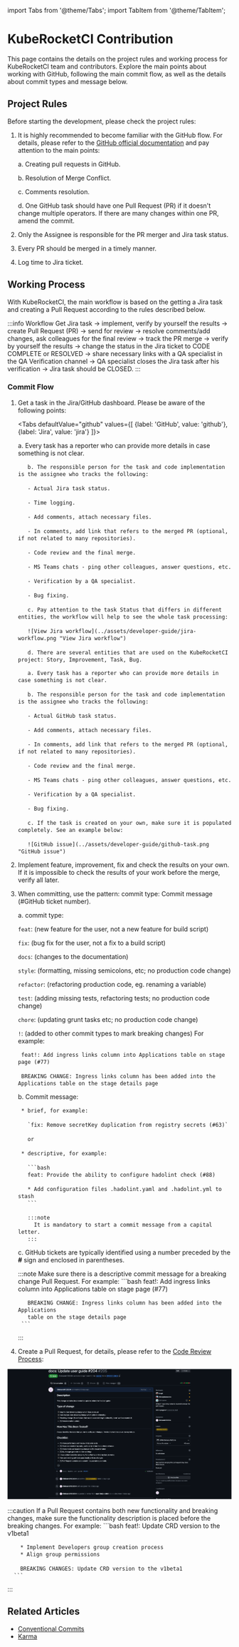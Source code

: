 import Tabs from '@theme/Tabs';
import TabItem from '@theme/TabItem';

# KubeRocketCI Contribution

<head>
  <link rel="canonical" href="https://docs.kuberocketci.io/docs/developer-guide/edp-workflow/" />
</head>

This page contains the details on the project rules and working process for KubeRocketCI team and contributors. Explore the main points about working with GitHub, following the main commit flow, as well as the details about commit types and message below.

## Project Rules

Before starting the development, please check the project rules:

1. It is highly recommended to become familiar with the GitHub flow. For details, please refer to the [GitHub official documentation](https://docs.github.com/en/get-started/using-github/github-flow) and pay attention to the main points:

    a. Creating pull requests in GitHub.

    b. Resolution of Merge Conflict.

    c. Comments resolution.

    d. One GitHub task should have one Pull Request (PR) if it doesn't change multiple operators. If there are many changes within one PR, amend the commit.

2. Only the Assignee is responsible for the PR merger and Jira task status.

3. Every PR should be merged in a timely manner.

4. Log time to Jira ticket.

## Working Process

With KubeRocketCI, the main workflow is based on the getting a Jira task and creating a Pull Request according to the rules described below.

:::info Workflow
  Get Jira task → implement, verify by yourself the results → create Pull Request (PR) → send for review → resolve comments/add changes, ask colleagues for the final review → track the PR merge → verify by yourself the results → change the status in the Jira ticket to CODE COMPLETE or RESOLVED → share necessary links with a QA specialist in the QA Verification channel → QA specialist closes the Jira task after his verification → Jira task should be CLOSED.
:::

### Commit Flow

1. Get a task in the Jira/GitHub dashboard. Please be aware of the following points:

    <Tabs
      defaultValue="github"
      values={[
        {label: 'GitHub', value: 'github'},
        {label: 'Jira', value: 'jira'}
      ]}>

      <TabItem value="jira">
          a. Every task has a reporter who can provide more details in case something is not clear.

          b. The responsible person for the task and code implementation is the assignee who tracks the following:

          - Actual Jira task status.

          - Time logging.

          - Add comments, attach necessary files.

          - In comments, add link that refers to the merged PR (optional, if not related to many repositories).

          - Code review and the final merge.

          - MS Teams chats - ping other colleagues, answer questions, etc.

          - Verification by a QA specialist.

          - Bug fixing.

          c. Pay attention to the task Status that differs in different entities, the workflow will help to see the whole task processing:

          ![View Jira workflow](../assets/developer-guide/jira-workflow.png "View Jira workflow")

          d. There are several entities that are used on the KubeRocketCI project: Story, Improvement, Task, Bug.
      </TabItem>

      <TabItem value="github">

          a. Every task has a reporter who can provide more details in case something is not clear.

          b. The responsible person for the task and code implementation is the assignee who tracks the following:

          - Actual GitHub task status.

          - Add comments, attach necessary files.

          - In comments, add link that refers to the merged PR (optional, if not related to many repositories).

          - Code review and the final merge.

          - MS Teams chats - ping other colleagues, answer questions, etc.

          - Verification by a QA specialist.

          - Bug fixing.

          c. If the task is created on your own, make sure it is populated completely. See an example below:

          ![GitHub issue](../assets/developer-guide/github-task.png "GitHub issue")
      </TabItem>
    </Tabs>

2. Implement feature, improvement, fix and check the results on your own. If it is impossible to check the results of your work before the merge, verify all later.

3. When committing, use the pattern: commit type: Commit message (#GitHub ticket number).

    a. commit type:

    `feat`: (new feature for the user, not a new feature for build script)

    `fix`: (bug fix for the user, not a fix to a build script)

    `docs`: (changes to the documentation)

    `style`: (formatting, missing semicolons, etc; no production code change)

    `refactor`: (refactoring production code, eg. renaming a variable)

    `test`: (adding missing tests, refactoring tests; no production code change)

    `chore`: (updating grunt tasks etc; no production code change)

    `!`: (added to other commit types to mark breaking changes) For example:

        feat!: Add ingress links column into Applications table on stage page (#77)

        BREAKING CHANGE: Ingress links column has been added into the Applications table on the stage details page

    b. Commit message:

        * brief, for example:

          `fix: Remove secretKey duplication from registry secrets (#63)`

          or

        * descriptive, for example:

          ```bash
          feat: Provide the ability to configure hadolint check (#88)

          * Add configuration files .hadolint.yaml and .hadolint.yml to stash
          ```

          :::note
            It is mandatory to start a commit message from a capital letter.
          :::

    c. GitHub tickets are typically identified using a number preceded by the **#** sign and enclosed in parentheses.

    :::note
      Make sure there is a descriptive commit message for a breaking change Pull Request. For example:
        ```bash
          feat!: Add ingress links column into Applications table on stage page (#77)

          BREAKING CHANGE: Ingress links column has been added into the Applications
          table on the stage details page
        ```
    :::

4. Create a Pull Request, for details, please refer to the [Code Review Process](https://docs.github.com/en/pull-requests/collaborating-with-pull-requests/reviewing-changes-in-pull-requests/about-pull-request-reviews):

  ![GitHub issue](../assets/developer-guide/merge_request.png "GitHub issue")

  :::caution
    If a Pull Request contains both new functionality and breaking changes, make sure the functionality description is placed before the breaking changes. For example:
      ```bash
        feat!: Update CRD version to the v1beta1

        * Implement Developers group creation process
        * Align group permissions

        BREAKING CHANGES: Update CRD version to the v1beta1
      ```
  :::

## Related Articles

* [Conventional Commits](https://www.conventionalcommits.org/)
* [Karma](http://karma-runner.github.io/1.0/dev/git-commit-msg.html)
